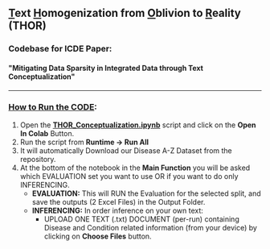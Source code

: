 ## <ins>T</ins>ext <ins>H</ins>omogenization from <ins>O</ins>blivion to <ins>R</ins>eality (**THOR**)
### Codebase for ICDE Paper:
#### "**Mitigating Data Sparsity in Integrated Data through Text Conceptualization**"
---
### <ins>How to Run the CODE</ins>:
1) Open the [**THOR_Conceptualization.ipynb**](https://github.com/dtim-upc/THOR/blob/main/THOR_Conceptualization.ipynb) script and click on the **Open In Colab** Button.
2) Run the script from **Runtime ->  Run All**
3) It will automatically Download our Disease A-Z Dataset from the repository.
4) At the bottom of the notebook in the **Main Function** you will be asked which EVALUATION set you want to use OR if you want to do only INFERENCING.
      - **EVALUATION:** This will RUN the Evaluation for the selected split, and save the outputs (2 Excel Files) in the Output Folder.
      - **INFERENCING:** In order inference on your own text:
        - UPLOAD ONE TEXT (.txt) DOCUMENT (per-run) containing Disease and Condition related information (from your device) by clicking on **Choose Files** button.



